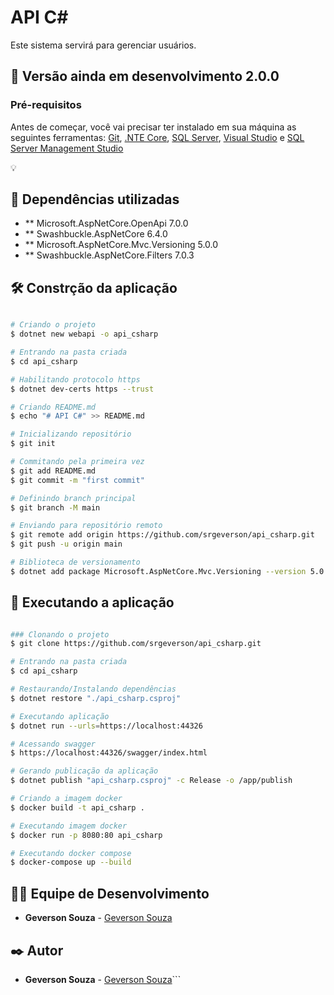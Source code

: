 # API C#
Este sistema servirá para gerenciar usuários.

## 📌 Versão ainda em desenvolvimento 2.0.0

### Pré-requisitos
Antes de começar, você vai precisar ter instalado em sua máquina as seguintes ferramentas:
[Git](https://git-scm.com), [.NTE Core](https://dotnet.microsoft.com/en-us/download), [SQL Server](https://www.microsoft.com/pt-br/sql-server/sql-server-downloads), [Visual Studio](https://visualstudio.microsoft.com/) e [SQL Server Management Studio](https://docs.microsoft.com/en-us/sql/ssms/download-sql-server-management-studio-ssms?view=sql-server-ver16)

💡

## 🚀 Dependências utilizadas
* ** Microsoft.AspNetCore.OpenApi 7.0.0
* ** Swashbuckle.AspNetCore 6.4.0
* ** Microsoft.AspNetCore.Mvc.Versioning 5.0.0
* ** Swashbuckle.AspNetCore.Filters 7.0.3

## 🛠️ Constrção da aplicação

```bash

# Criando o projeto
$ dotnet new webapi -o api_csharp

# Entrando na pasta criada
$ cd api_csharp

# Habilitando protocolo https
$ dotnet dev-certs https --trust

# Criando README.md 
$ echo "# API C#" >> README.md

# Inicializando repositório
$ git init

# Commitando pela primeira vez
$ git add README.md
$ git commit -m "first commit"

# Definindo branch principal
$ git branch -M main

# Enviando para repositório remoto
$ git remote add origin https://github.com/srgeverson/api_csharp.git
$ git push -u origin main

# Biblioteca de versionamento
$ dotnet add package Microsoft.AspNetCore.Mvc.Versioning --version 5.0.0

```

## 🎲 Executando a aplicação

```bash

### Clonando o projeto
$ git clone https://github.com/srgeverson/api_csharp.git

# Entrando na pasta criada
$ cd api_csharp

# Restaurando/Instalando dependências
$ dotnet restore "./api_csharp.csproj"

# Executando aplicação
$ dotnet run --urls=https://localhost:44326

# Acessando swagger
$ https://localhost:44326/swagger/index.html

# Gerando publicação da aplicação
$ dotnet publish "api_csharp.csproj" -c Release -o /app/publish

# Criando a imagem docker
$ docker build -t api_csharp .

# Executando imagem docker
$ docker run -p 8080:80 api_csharp

# Executando docker compose
$ docker-compose up --build

```

## 👨‍💻 Equipe de Desenvolvimento

* **Geverson Souza** - [Geverson Souza](https://www.linkedin.com/in/srgeverson/)

## ✒️ Autor

* **Geverson Souza** - [Geverson Souza](https://www.linkedin.com/in/srgeverson/)```